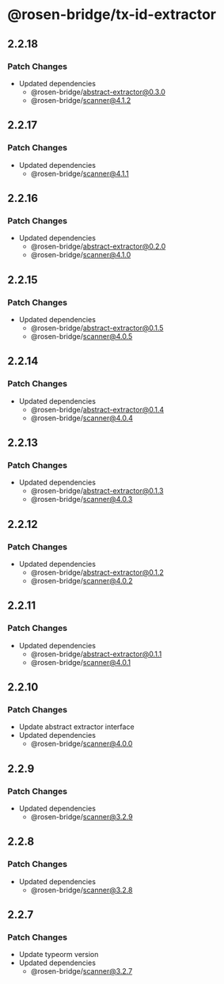 # @rosen-bridge/tx-id-extractor

## 2.2.18

### Patch Changes

- Updated dependencies
  - @rosen-bridge/abstract-extractor@0.3.0
  - @rosen-bridge/scanner@4.1.2

## 2.2.17

### Patch Changes

- Updated dependencies
  - @rosen-bridge/scanner@4.1.1

## 2.2.16

### Patch Changes

- Updated dependencies
  - @rosen-bridge/abstract-extractor@0.2.0
  - @rosen-bridge/scanner@4.1.0

## 2.2.15

### Patch Changes

- Updated dependencies
  - @rosen-bridge/abstract-extractor@0.1.5
  - @rosen-bridge/scanner@4.0.5

## 2.2.14

### Patch Changes

- Updated dependencies
  - @rosen-bridge/abstract-extractor@0.1.4
  - @rosen-bridge/scanner@4.0.4

## 2.2.13

### Patch Changes

- Updated dependencies
  - @rosen-bridge/abstract-extractor@0.1.3
  - @rosen-bridge/scanner@4.0.3

## 2.2.12

### Patch Changes

- Updated dependencies
  - @rosen-bridge/abstract-extractor@0.1.2
  - @rosen-bridge/scanner@4.0.2

## 2.2.11

### Patch Changes

- Updated dependencies
  - @rosen-bridge/abstract-extractor@0.1.1
  - @rosen-bridge/scanner@4.0.1

## 2.2.10

### Patch Changes

- Update abstract extractor interface
- Updated dependencies
  - @rosen-bridge/scanner@4.0.0

## 2.2.9

### Patch Changes

- Updated dependencies
  - @rosen-bridge/scanner@3.2.9

## 2.2.8

### Patch Changes

- Updated dependencies
  - @rosen-bridge/scanner@3.2.8

## 2.2.7

### Patch Changes

- Update typeorm version
- Updated dependencies
  - @rosen-bridge/scanner@3.2.7
